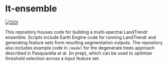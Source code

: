 # lt-ensemble

[![DOI](https://zenodo.org/badge/428050833.svg)](https://zenodo.org/badge/latestdoi/428050833)

This repository houses code for building a multi-spectral LandTrendr ensemble. Scripts include Earth Engine code for running LandTrendr and generating feature sets from resulting segmentation outputs. The repository also includes example code in `/model` for the degenerate trees approach described in Pasquarella et al. (in prep), which can be used to optimize threshold selection across a input feature set.

